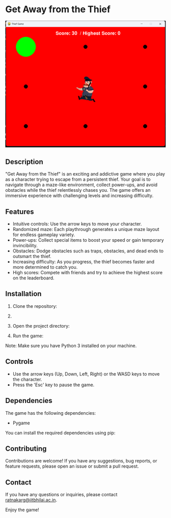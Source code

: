 # Get Away from the Thief

![Game Screenshot](screenshot.png)

## Description

"Get Away from the Thief" is an exciting and addictive game where you play as a character trying to escape from a persistent thief. Your goal is to navigate through a maze-like environment, collect power-ups, and avoid obstacles while the thief relentlessly chases you. The game offers an immersive experience with challenging levels and increasing difficulty.

## Features

- Intuitive controls: Use the arrow keys to move your character.
- Randomized maze: Each playthrough generates a unique maze layout for endless gameplay variety.
- Power-ups: Collect special items to boost your speed or gain temporary invincibility.
- Obstacles: Dodge obstacles such as traps, obstacles, and dead ends to outsmart the thief.
- Increasing difficulty: As you progress, the thief becomes faster and more determined to catch you.
- High scores: Compete with friends and try to achieve the highest score on the leaderboard.

## Installation

1. Clone the repository:
2. 
2. Open the project directory:


3. Run the game:


Note: Make sure you have Python 3 installed on your machine.

## Controls

- Use the arrow keys (Up, Down, Left, Right) or the WASD keys to move the character.
- Press the 'Esc' key to pause the game.

## Dependencies

The game has the following dependencies:

- Pygame

You can install the required dependencies using pip:


## Contributing

Contributions are welcome! If you have any suggestions, bug reports, or feature requests, please open an issue or submit a pull request.


## Contact

If you have any questions or inquiries, please contact [ratnakarg@iitbhilai.ac.in](mailto:your-email@example.com).

Enjoy the game!


